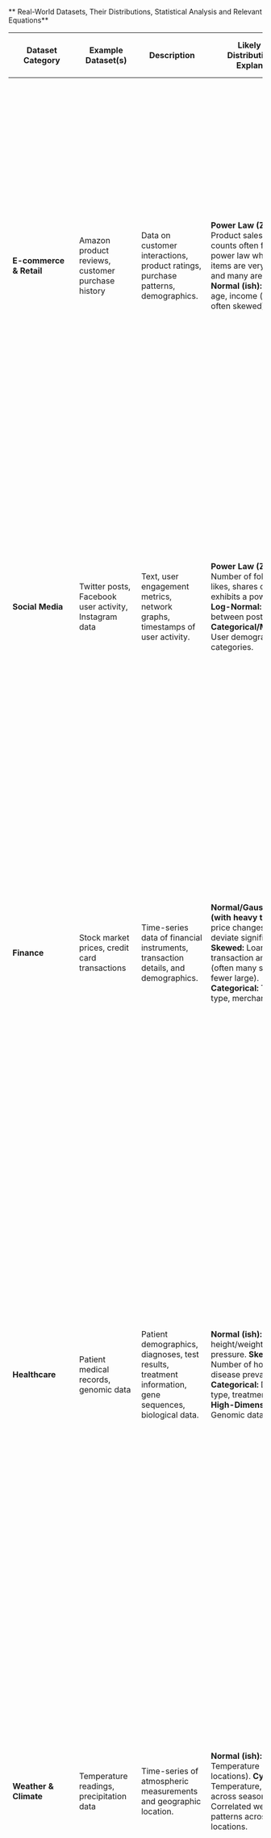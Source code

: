** Real-World Datasets, Their Distributions, Statistical Analysis and Relevant Equations**

| Dataset Category | Example Dataset(s) | Description | Likely Data Distribution(s) & Explanation | Potential Data Science Applications | Statistical Summary & Analysis | Relevant Statistical Equations & Techniques |
|-----------------------------|----------------------------------------------------|----------------------------------------------------------------------------------------------------------------|------------------------------------------------------------------------------------------------------------------------------------------------------------------------------------------------------|----------------------------------------------------------------------------------------------------------------------------------------|------------------------------------------------------------------------------------------------------------------------------------------------------------------------------------------------------------|------------------------------------------------------------------------------------------------------------------------------------------------------------|
| **E-commerce & Retail**      | Amazon product reviews, customer purchase history | Data on customer interactions, product ratings, purchase patterns, demographics.   | **Power Law (Zipfian):** Product sales, review counts often follow a power law where a few items are very popular, and many are less so. **Normal (ish):** Customer age, income (though often skewed).   | Recommender systems, sentiment analysis, sales forecasting, market basket analysis, customer segmentation |  **Product Sales Analysis:** - **Mean Sales:** Low skewed due to power law. Use weighted mean for product popularity, **Variance:** Weighted variance based on product popularity. **Skewness & Kurtosis:** Assess the power-law impact. **Other:**  Rank-frequency plots for power-law visualization. **Customer Demographics Analysis:**  **Mean Age/Income**: Centered mean; potentially log-scaled income. **Variance** Calculate unbiased sample variance and std deviation. **Dist. Modeling:**  Fit distributions and get best-fit parameters via MLE.  |  **Product Sales:** Weighted Mean: $\mu_w = \frac{\sum w_i x_i}{\sum w_i}$, Weighted Variance: $\sigma^2_w = \frac{\sum w_i(x_i - \mu_w)^2}{\sum w_i}$, Maximum Likelihood Estimation (MLE):  Maximize Likelihood function $L(\theta;x)$,  **Customer Demo:** Sample Mean: $\mu = \frac{\sum x_i}{N}$, Sample Variance: $\sigma^2 = \frac{\sum (x_i - \mu)^2}{N-1}$,   Log-Transformation: $y = \log(x + C)$; where $C > 0$|
| **Social Media**           | Twitter posts, Facebook user activity, Instagram data  | Text, user engagement metrics, network graphs, timestamps of user activity. | **Power Law (Zipfian):** Number of followers, likes, shares often exhibits a power law. **Log-Normal:** Time between posts.  **Categorical/Multinomial:** User demographics, post categories.  | Sentiment analysis, social network analysis, influencer identification, trend detection, personalized content delivery |   **Engagement Metric Analysis:** - **Mean/Var Follower, Likes, Shares:**   Low biased due to skew; median<mean, high variance, log transform prior to calculations to obtain normalized data. **Time Between Posts Analysis:**  - **Mean/Var time:** Calculate moving averages and std dev, for trend. Fit time series models like AR, MA.  **Categorical/Topic Data** Frequency of Categories (via histogram); Shannon Entropy (for informational content and randomness). |  **Engagement Metrics:** Log-Transformation (if data skewed); Sample Mean/Var;  Moving Average: $\mu_t = \frac{1}{w} \sum_{i=t-w+1}^{t} x_i$ where $w$ = sliding window,   AR, MA, ARIMA (auto-regressive) Time series models; **Text Data**: Shannon Entropy: $H = -\sum p(x) \log p(x)$. |
| **Finance**                | Stock market prices, credit card transactions       | Time-series data of financial instruments, transaction details, and demographics. | **Normal/Gaussian-like (with heavy tails):** Stock price changes (can deviate significantly). **Skewed:** Loan amounts, transaction amounts (often many small and fewer large). **Categorical:** Transaction type, merchant category | Algorithmic trading, fraud detection, risk management, credit scoring, financial forecasting  | **Time Series Analysis of Stock:** - **Mean/Variance Stock Change:** Historical moving averages of return over timeframes and variances with dynamic time windows; Use rolling stats; volatility of std change (Volatility = std-dev (return)). **Transactional Data Analysis:** - **Mean / Var / Skewness of Transactions/ Loans:** (as appropriate), median often preferred for skewed, Robust estimates are important to account for outliers,  **Categorical Data:** Frequency Analysis via historgam; Fraud score (conditional probability approach on type). | **Stock Analysis:**  Volatility: Standard deviation of stock return within time frame/windows $\sigma_t  = \sqrt{\frac{1}{n-1}\sum(r_i -  \mu)^2}$, EWMA Exponential Weighted moving avg with $\lambda$; Historical volatility metrics over the period window/frames;   **Transaction Data:**  Median of  Transactions; Median absolute deviation; Robust Regression methods, Conditional probability: $p(A|B) = \frac{p(A \cap B)}{p(B)}$ |
| **Healthcare**              | Patient medical records, genomic data               | Patient demographics, diagnoses, test results, treatment information, gene sequences, biological data.              | **Normal (ish):** Patient height/weight, blood pressure. **Skewed:** Number of hospital visits, disease prevalence. **Categorical:** Disease type, treatment type. **High-Dimensional:** Genomic data.  | Disease diagnosis, drug discovery, personalized medicine, patient risk prediction, epidemiological studies | **Physiological Data:** - **Mean/Var of Height, Weight, BP:** Robust mean, standard deviation, boxplots; Check for modality of distributions; Shapiro-Wilks test; if multi-modal: estimate stats separately.   **Visits, Prevalence Analysis:** - **Median and IQR** due to skew and outliers; use Gamma family to check fits; Robust Variance based on rank analysis.   **Categorical:** Frequency (Histogram), Contingency table; Association tests such as Chi-squared and odds ratio. **Genomic Data:** (not simple statistics): dimensionality reduction techniques PCA/t-SNE and differential gene expression (statistical significance methods with multiple testing consideration).  | **Physiological Data:**  Robust Mean & Var, Boxplot Analysis, Normal Distribution Tests like Shapiro-Wilks test, Gaussian Mixture models to model multimodal data, **Visits / Prevalance:** IQR ($Q_3 - Q_1$) Quantile metrics (e.g. median = $Q_2$), Gamma Distribution: for skewed data.  **Categorical data:**  Chi-squared:  $\sum \frac{(O - E)^2}{E}$ , where O is observed and E is expected values, Odds Ratio:  OD = $\frac{A/B}{C/D}$; **Genomic Data:**  Differential Expression Techniques (e.g., DESeq2, Limma).  PCA / t-SNE.|
| **Weather & Climate**       | Temperature readings, precipitation data            | Time-series of atmospheric measurements and geographic location.  | **Normal (ish):** Temperature (at specific locations). **Cyclical:** Temperature, rainfall across seasons. **Spatial:** Correlated weather patterns across locations. | Weather forecasting, climate change modeling, agricultural planning, disaster prediction| **Temperature Analysis:** - **Mean/Var per timeframe, seasonal, moving averages and standard deviation:**  Seasonally Decompose data using STL; Trend Analysis with smoothing using Kalman filter.  **Precipitation Data Analysis:** - **Moving sum / average of rainfall:**  Quantiles of rain per season; frequency of precipitation; Poisson process may be good to model, with time varying average intensity;  **Spatial Data Analysis:** Spatial correlation analysis to find localized weather pockets by use of (Variogram)  (see equations) and clustering algorithms.| **Time Series Analysis**:  STL decomposition: Breaks time series into trend, seasonality, and residual components, Kalman Filtering: Recursive estimation of state of system; AR / ARMA modeling. **Spatial data**: Variogram: $\gamma(h) = \frac{1}{2}\text{Var}(Z(x) - Z(x + h))$, Spatial interpolation (Kriging). Poisson Process based statistical modeling of event counts over a period |
| **Transportation**          | Taxi trip data, traffic sensor readings            | Trip origins, destinations, times, road conditions, traffic flow. | **Skewed:** Trip distances. **Bimodal/Multimodal:** Traffic flow (peak hours vs. non-peak hours). **Spatial:** Vehicle density, traffic congestion patterns.  | Route optimization, traffic management, ride-sharing analysis, predicting travel times |   **Trip Data Analysis:** - **Mean/Variance Distance:** Trimmed Mean (Remove top and bottom outliers to reduce effect). Kernel Density plots on distances. **Traffic Flow Analysis:** Decompose for day/night cycles and time of week for finding congestion periods via auto-correlations. Mixture models for multimodal behavior of traffic (peak vs non-peak hours).   **Spatial Data Analysis:** Compute localized traffic congestion; via Moran's I; also density maps; heatmaps etc.|   **Trip analysis:** Trimmed Mean : Avg. after trimming a fraction, Kernel density estimation : $KDE(x)= \frac{1}{nh} \sum K(\frac{x-x_i}{h})$, $h$: bandwidth;   **Traffic Time series** auto-correlation,   mixture model to combine gaussian behaviors of traffic. Spatial metrics (Moran's I): to assess the overall clustering of spatial data using location correlations.   |
| **Sensor Data**            | IoT sensor data, environmental monitoring data   | Time-series data from various sensors (temperature, humidity, light, pressure), often geo-located.   | **Normal/Gaussian:** Temperature (stable conditions). **Time-Series with trends/seasonality:** Temperature, light intensity (depending on location/time of day). **Spatial:** Sensor network measurements|  Anomaly detection, predictive maintenance, environmental monitoring, smart city applications   | **Sensor Data Analysis**:- **Mean/Var/std of sensor values:** Time series analysis for trends/seasonality removal by filtering methods; Frequency Domain Analysis for any oscillations using DFT/FFT. **Sensor Spatial Data** Cluster Analysis on where to perform local analysis. Cross correlation to detect correlation among multiple sensors.  Anomaly Detection: statistical thresholding and outlier detection. Kalman filtering if state transitions are needed | **Time-Series Analysis** : Fourier transform : $X(k) = \sum x_i  e^{((-j 2\pi ki)/N)}$,  , Kalman Filter : Recursive process that estimates internal states by a transition matrix and sensor input data, ,  Anomaly Score $= \frac{|data_{pt} - \mu|}{\sigma}$; threshold based score, Sensor Data : Cross correlation (cross-covariance among multiple data time series.) |
| **Text & Documents**        | News articles, research papers, website text         | Natural language data with varying document lengths, vocabulary, and topics.   | **Power Law (Zipfian):** Word frequencies (some words appear very often, many rarely). **Categorical/Multinomial:**  Topic categories, document types, parts of speech. | Text classification, information retrieval, topic modeling, sentiment analysis, language translation |   **Document Statistics:** - **Mean/Variance:** Document Length, Words/Document; trimmed or robust approach might help deal with extreme long documents; word rank frequencies to test for Power-law nature.   **Text Analysis:**   -  Word/Term frequencies (TF); TF-IDF to find important words; N-gram frequency for text context  **Categorical Data** Frequency count of categories and association rule mining. | **Text Processing Stats** TF-IDF: $W(t,d) = TF \times \log(\frac{N}{n})$, document d term t, document frequency n/total doc N; Rank based Frequency $f(r) \propto \frac{1}{r^k}$, N-grams; topic models such as Latent Dirichlet allocation for topic clustering.|
| **Image & Video**           | Image datasets (e.g., ImageNet), surveillance footage   | Pixel data (color or grayscale) for images, video frames.  | **High-dimensional, Complex:** Image data is not easily summarized with simple distributions. Pixel values themselves might resemble a normal distribution, but overall data structure is complex. **Spatial:** Data within an image is locally correlated.| Image classification, object detection, facial recognition, video analysis, scene understanding| **Image Statistics:** - **Mean/Std Pixel Data:**  For each channel calculate per image or across all images to model general behaviors;  Calculate Histogram and Color Moment (Skewness and kurtosis). Calculate localized metrics by dividing an image using Kernel Convolutions.    **Image Structure & Spatial analysis:** Fourier Transformation on images; Wavelet transforms  . **Video Analysis** optical flow detection based on intensity changes  , compute metrics per frame and track/visualize. | **Image stats :** Convolution K for localized regions with filter convolution $Img * K$;  Image Moments: $\mu_1 = \frac{1}{N} \sum(x)$, skewness: $\frac{1}{N} \frac{\sum(x - \text{mean})^3}{\text{std}^3}$, Kurtosis:$\frac{1}{N} \frac{\sum(x - \text{mean})^4}{\text{std}^4}$. Discrete Fourier Transforms: $F(k_1,k_2) =  \sum  \text{img}(m,n) e^{((-j 2\pi (k_1m+k_2n))/N)}$,   **Video** Optical Flow metrics  |
| **Geospatial Data**          | Satellite imagery, census data, GIS data          | Spatial data with geographic coordinates, population density, and other geographically-related attributes.      | **Spatial:** Data exhibits spatial autocorrelation, where nearby locations are more similar than those farther away. **Skewed:** Population density in urban areas. **Categorical:** Land use classification, neighborhood types. | Spatial analysis, urban planning, environmental modeling, location-based services, resource allocation |   **Spatial Data Analysis:** - **Mean Population Density:** Use of local averages with bandwidth adjustment to deal with local concentrations. **Spatial Autocorrelation Metrics (Moran's I; LISA):** assess global and local clustering pattern of pop,  . **Point Pattern Analysis** test data distribution for significance (Ripley's K function);  Spatial Regression to capture impact of spatial features; **categorical data:** use of land-use categories using conditional probability measures. **Use of Spatial interpolation:** Spatial Interpolation by Kriging for spatial continuous behavior of properties in geographical region using spatial covariance structures.    | **Spatial Statistics:**  Moran’s I spatial autocorrelation index; Local Indicators of Spatial Association (LISA); Ripley's K-Function to assess clustering  , Spatial Kriging for spatial property interpolation  using covariance matrix; $Z(\mathbf{s}) =  \sum_i  \lambda_i Z(s_i)$: using different methods for $\lambda$ based on geostatistics;  Spatial Regression for feature/prediction models; Logistical regression: $P(Y=1) = \frac{1}{1 +  e^{-(\beta x+\alpha)}}$  |
